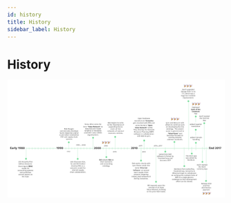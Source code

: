 ```yaml
---
id: history
title: History
sidebar_label: History
---
```


# History

![](/assets/6487678e88506dd60f67343d01adac9e.jpg)



